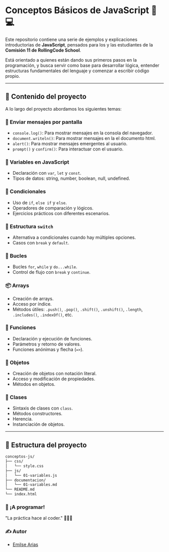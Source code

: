 # Conceptos Básicos de JavaScript 🧠💻

Este repositorio contiene una serie de ejemplos y explicaciones introductorias de **JavaScript**, pensados para los y las estudiantes de la **Comisión 11 de RollingCode School**.

Está orientado a quienes están dando sus primeros pasos en la programación, y busca servir como base para desarrollar lógica, entender estructuras fundamentales del lenguaje y comenzar a escribir código propio.

---

## 🧩 Contenido del proyecto

A lo largo del proyecto abordamos los siguientes temas:

### 📣 Enviar mensajes por pantalla
- `console.log()`: Para mostrar mensajes en la consola del navegador.
- `document.writeln()`: Para mostrar mensajes en la el documento html.
- `alert()`: Para mostrar mensajes emergentes al usuario.
- `prompt()` y `confirm()`: Para interactuar con el usuario.

### 📝 Variables en JavaScript
- Declaración con `var`, `let` y `const`.
- Tipos de datos: string, number, boolean, null, undefined.

### 🔀 Condicionales
- Uso de `if`, `else if` y `else`.
- Operadores de comparación y lógicos.
- Ejercicios prácticos con diferentes escenarios.

### 🔁 Estructura `switch`
- Alternativa a condicionales cuando hay múltiples opciones.
- Casos con `break` y `default`.

### 🔄 Bucles
- Bucles `for`, `while` y `do...while`.
- Control de flujo con `break` y `continue`.

### 📦 Arrays
- Creación de arrays.
- Acceso por índice.
- Métodos útiles: `.push()`, `.pop()`, `.shift()`, `.unshift()`, `.length`, `.includes()`, `.indexOf()`, etc.

### 🔧 Funciones
- Declaración y ejecución de funciones.
- Parámetros y retorno de valores.
- Funciones anónimas y flecha (`=>`).

### 🧱 Objetos
- Creación de objetos con notación literal.
- Acceso y modificación de propiedades.
- Métodos en objetos.

### 🧬 Clases
- Sintaxis de clases con `class`.
- Métodos constructores.
- Herencia.
- Instanciación de objetos.

---

## 📂 Estructura del proyecto

```bash
conceptos-js/
├── css/
│   └── style.css
├── js/
│   └── 01-variables.js
├── documentacion/
│   └── 01-variables.md
└── README.md
└── index.html
```

### 🚀 ¡A programar!
"La práctica hace al coder." 🧑‍💻✨

### ✍️ Autor
- [Emilse Arias](https://github.com/emiarias)